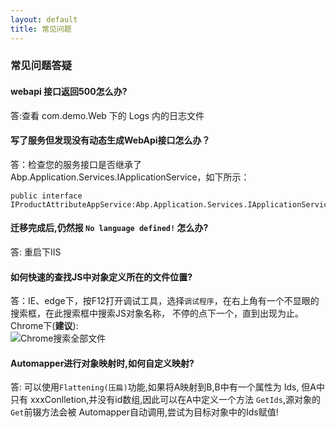 ```yaml
---
layout: default
title: 常见问题
---
```


### 常见问题答疑


#### webapi 接口返回500怎么办?

答:查看 com.demo.Web 下的 Logs 内的日志文件


#### 写了服务但发现没有动态生成WebApi接口怎么办？

答：检查您的服务接口是否继承了Abp.Application.Services.IApplicationService，如下所示：

    public interface IProductAttributeAppService:Abp.Application.Services.IApplicationService
	
	
#### 迁移完成后,仍然报 `No language defined!` 怎么办?

答: 重启下IIS


#### 如何快速的查找JS中对象定义所在的文件位置?

答：IE、edge下，按F12打开调试工具，选择`调试程序`，在右上角有一个不显眼的搜索框，在此搜索框中搜索JS对象名称，
	不停的点下一个，直到出现为止。    
	Chrome下(**建议**):    
	![Chrome搜索全部文件](/docs/imgs/search-all-files.png)
	
	
#### Automapper进行对象映射时,如何自定义映射?     
答: 可以使用`Flattening(压扁)`功能,如果将A映射到B,B中有一个属性为 Ids, 但A中只有 xxxConlletion,并没有id数组,因此可以在A中定义一个方法 `GetIds`,源对象的`Get`前辍方法会被
	Automapper自动调用,尝试为目标对象中的Ids赋值!
